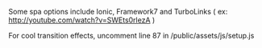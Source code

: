 


Some spa options include Ionic, Framework7 and TurboLinks
 ( ex: http://youtube.com/watch?v=SWEts0rlezA )



For cool transition effects, uncomment line 87 in /public/assets/js/setup.js
